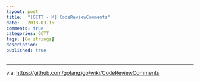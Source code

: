 ```yaml
---
layout: post
title:  "[GCTT - M] CodeReviewComments"
date:   2018-03-15
comments: true
categories: GCTT
tags: [Go strings]
description:
published: true
---
```


----------------

via: https://github.com/golang/go/wiki/CodeReviewComments
